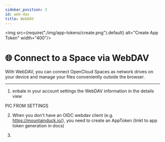 ```yaml
---
sidebar_position: 3
id: web-dav
title: WebDAV
---
```



<img src={require("./img/app-tokens/create.png").default} alt="Create App Token" width="400"/>



# 🌐 Connect to a Space via WebDAV

With WebDAV, you can connect OpenCloud Spaces as network drives on your device and manage your files conveniently outside the browser.

---

1. enbale in your account settings the WebDAV information in the details view

PIC FROM SETTINGS

2. When you don't have an OIDC webdav client (e.g. https://mountainduck.io/), you need to create an AppToken (linkt to app token generation in docs)

3. 